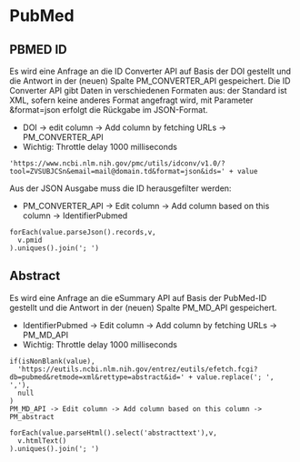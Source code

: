 # PubMed

## PBMED ID
Es wird eine Anfrage an die ID Converter API auf Basis der DOI gestellt und die Antwort in der (neuen) Spalte PM_CONVERTER_API gespeichert.
Die ID Converter API gibt Daten in verschiedenen Formaten aus: der Standard ist XML, sofern keine anderes Format angefragt wird, mit Parameter &format=json erfolgt die Rückgabe im JSON-Format.
* DOI -> edit column -> Add column by fetching URLs -> PM_CONVERTER_API
* Wichtig: Throttle delay 1000 milliseconds

`'https://www.ncbi.nlm.nih.gov/pmc/utils/idconv/v1.0/?tool=ZVSUBJCSn&email=mail@domain.td&format=json&ids=' + value`

Aus der JSON Ausgabe muss die ID herausgefilter werden:

* PM_CONVERTER_API -> Edit column -> Add column based on this column -> IdentifierPubmed

```
forEach(value.parseJson().records,v,
  v.pmid
).uniques().join('; ')
```

## Abstract
Es wird eine Anfrage an die eSummary API auf Basis der PubMed-ID gestellt und die Antwort in der (neuen) Spalte PM_MD_API gespeichert.

* IdentifierPubmed -> Edit column -> Add column by fetching URLs -> PM_MD_API
* Wichtig: Throttle delay 1000 milliseconds

```
if(isNonBlank(value),
  'https://eutils.ncbi.nlm.nih.gov/entrez/eutils/efetch.fcgi?db=pubmed&retmode=xml&rettype=abstract&id=' + value.replace('; ', ','),
  null
)
PM_MD_API -> Edit column -> Add column based on this column -> PM_abstract

forEach(value.parseHtml().select('abstracttext'),v,
  v.htmlText()
).uniques().join('; ')
```